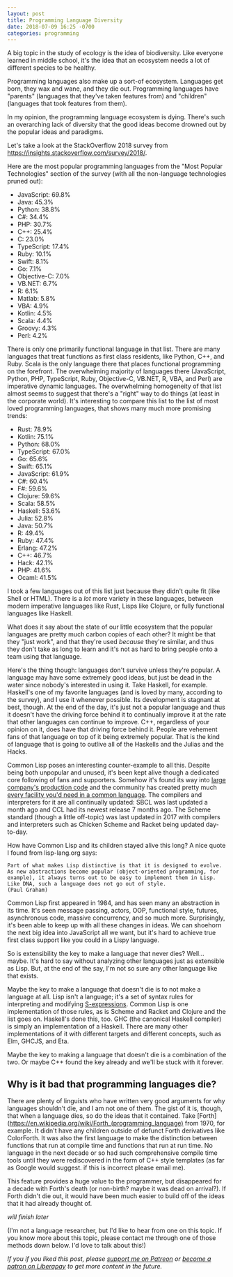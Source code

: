 ```yaml
---
layout: post
title: Programming Language Diversity
date: 2018-07-09 16:25 -0700
categories: programming
---
```

A big topic in the study of ecology is the idea of biodiversity. Like everyone learned in middle school, it's the idea that an ecosystem needs a lot of different species to be healthy.

Programming languages also make up a sort-of ecosystem. Languages get born, they wax and wane, and they die out. Programming languages have "parents" (languages that they've taken features from) and "children" (languages that took features from them).

In my opinion, the programming language ecosystem is dying. There's such an overarching lack of diversity that the good ideas become drowned out by the popular ideas and paradigms.

Let's take a look at the StackOverflow 2018 survey from <https://insights.stackoverflow.com/survey/2018/>.

Here are the most popular programming languages from the "Most Popular Technologies" section of the survey (with all the non-language technologies pruned out):

* JavaScript: 69.8%
* Java: 45.3%
* Python: 38.8%
* C#: 34.4%
* PHP: 30.7%
* C++: 25.4%
* C: 23.0%
* TypeScript: 17.4%
* Ruby: 10.1%
* Swift: 8.1%
* Go: 7.1%
* Objective-C: 7.0%
* VB.NET: 6.7%
* R: 6.1%
* Matlab: 5.8%
* VBA: 4.9%
* Kotlin: 4.5%
* Scala: 4.4%
* Groovy: 4.3%
* Perl: 4.2%

There is only one primarily functional language in that list. There are many languages that treat functions as first class residents, like Python, C++, and Ruby. Scala is the only language there that places functional programming on the forefront. The overwhelming majority of languages there (JavaScript, Python, PHP, TypeScript, Ruby, Objective-C, VB.NET, R, VBA, and Perl) are imperative dynamic languages. The overwhelming homogeneity of that list almost seems to suggest that there's a "right" way to do things (at least in the corporate world). It's interesting to compare this list to the list of most loved programming languages, that shows many much more promising trends:

* Rust: 78.9%
* Kotlin: 75.1%
* Python: 68.0%
* TypeScript: 67.0%
* Go: 65.6%
* Swift: 65.1%
* JavaScript: 61.9%
* C#: 60.4%
* F#: 59.6%
* Clojure: 59.6%
* Scala: 58.5%
* Haskell: 53.6%
* Julia: 52.8%
* Java: 50.7%
* R: 49.4%
* Ruby: 47.4%
* Erlang: 47.2%
* C++: 46.7%
* Hack: 42.1%
* PHP: 41.6%
* Ocaml: 41.5%

I took a few languages out of this list just because they didn't quite fit (like Shell or HTML). There is a _lot_ more variety in these languages, between modern imperative languages like Rust, Lisps like Clojure, or fully functional languages like Haskell.

What does it say about the state of our little ecosystem that the popular languages are pretty much carbon copies of each other? It might be that they "just work", and that they're used _because_ they're similar, and thus they don't take as long to learn and it's not as hard to bring people onto a team using that language.

Here's the thing though: languages don't survive unless they're popular. A language may have some extremely good ideas, but just be dead in the water since nobody's interested in using it. Take Haskell, for example. Haskell's one of my favorite languages (and is loved by many, according to the survey), and I use it whenever possible. Its development is stagnant at best, though. At the end of the day, it's just not a popular language and thus it doesn't have the driving force behind it to continually improve it at the rate that other languages can continue to improve. C++, regardless of your opinion on it, does have that driving force behind it. People are vehement fans of that language on top of it being extremely popular. That is the kind of language that is going to outlive all of the Haskells and the Julias and the Hacks.

Common Lisp poses an interesting counter-example to all this. Despite being both unpopular and unused, it's been kept alive though a dedicated core following of fans and supporters. Somehow it's found its way into [large company's production code](https://tech.grammarly.com/blog/running-lisp-in-production) and the community has created pretty much [every facility you'd need in a common language](https://www.quicklisp.org/beta/). The compilers and interpreters for it are all continually updated: SBCL was last updated a month ago and CCL had its newest release 7 months ago. The Scheme standard (though a little off-topic) was last updated in 2017 with compilers and interpreters such as Chicken Scheme and Racket being updated day-to-day.

How have Common Lisp and its children stayed alive this long? A nice quote I found from lisp-lang.org says:

    Part of what makes Lisp distinctive is that it is designed to evolve. As new abstractions become popular (object-oriented programming, for example), it always turns out to be easy to implement them in Lisp. Like DNA, such a language does not go out of style.
    (Paul Graham)

Common Lisp first appeared in 1984, and has seen many an abstraction in its time. It's seen message passing, actors, OOP, functional style, futures, asynchronous code, massive concurrency, and so much more. Surprisingly, it's been able to keep up with all these changes in ideas. We can shoehorn the next big idea into JavaScript all we want, but it's hard to achieve true first class support like you could in a Lispy language.

So is extensibility the key to make a language that never dies? Well... maybe. It's hard to say without analyzing other languages just as extensible as Lisp. But, at the end of the say, I'm not so sure any other language like that exists.

Maybe the key to make a language that doesn't die is to not make a language at all. Lisp isn't a language; it's a set of syntax rules for interpreting and modifying [S-expressions](https://en.wikipedia.org/wiki/S-expression). Common Lisp is one implementation of those rules, as is Scheme and Racket and Clojure and the list goes on. Haskell's done this, too. GHC (the canonical Haskell compiler) is simply an implementation of a Haskell. There are many other implementations of it with different targets and different concepts, such as Elm, GHCJS, and Eta.

Maybe the key to making a language that doesn't die is a combination of the two. Or maybe C++ found the key already and we'll be stuck with it forever.

Why is it bad that programming languages die?
---
There are plenty of linguists who have written very good arguments for why languages shouldn't die, and I am not one of them. The gist of it is, though, that when a language dies, so do the ideas that it contained. Take [Forth](https://en.wikipedia.org/wiki/Forth_(programming_language) from 1970, for example. It didn't have any children outside of defunct Forth derivatives like ColorForth. It was also the first language to make the distinction between functions that run at compile time and functions that run at run time. No language in the next decade or so had such comprehensive compile time tools until they were rediscovered in the form of C++ style templates (as far as Google would suggest. if this is incorrect please email me).

This feature provides a huge value to the programmer, but disappeared for a decade with Forth's death (or non-birth? maybe it was dead on arrival?). If Forth didn't die out, it would have been much easier to build off of the ideas that it had already thought of.

_will finish later_

(I'm not a language researcher, but I'd like to hear from one on this topic. If you know more about this topic, please contact me through one of those methods down below. I'd love to talk about this!)

_If you if you liked this post, please [support me on Patreon](https://www.patreon.com/aearnus) or [become a patron on Liberapay](https://liberapay.com/Aearnus) to get more content in the future._
